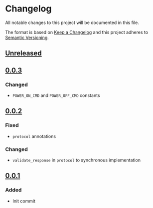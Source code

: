 # Changelog
All notable changes to this project will be documented in this file.

The format is based on [Keep a Changelog](http://keepachangelog.com/en/1.0.0/)
and this project adheres to [Semantic Versioning](http://semver.org/spec/v2.0.0.html).

## [Unreleased]

## [0.0.3]
### Changed
- `POWER_ON_CMD` and `POWER_OFF_CMD` constants

## [0.0.2]
### Fixed
- `protocol` annotations
### Changed
- `validate_response` in `protocol` to synchronous implementation

## [0.0.1]
### Added
- Init commit


[Unreleased]: https://github.com/ANMalko/aiolookin/compare/main...v0.0.3
[0.0.3]: https://github.com/ANMalko/aiolookin/compare/v0.0.2...v0.0.3
[0.0.2]: https://github.com/ANMalko/aiolookin/compare/v0.0.1...v0.0.2
[0.0.1]: https://github.com/ANMalko/aiolookin/